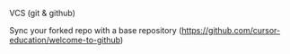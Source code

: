 
VCS (git & github)

Sync your forked repo with a base repository (https://github.com/cursor-education/welcome-to-github) 
